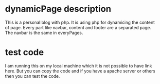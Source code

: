 # dynamicPage description
This is a personal blog with php. It is using php for dynamicing the content of page. Every part like navbar, content and 
footer are a separated page. The navbar is the same in everyPages.
# test code
I am running this on my local machine which it is not possible to have link here. But you can copy the code and 
if you have a apache server or others then you can test the code.

